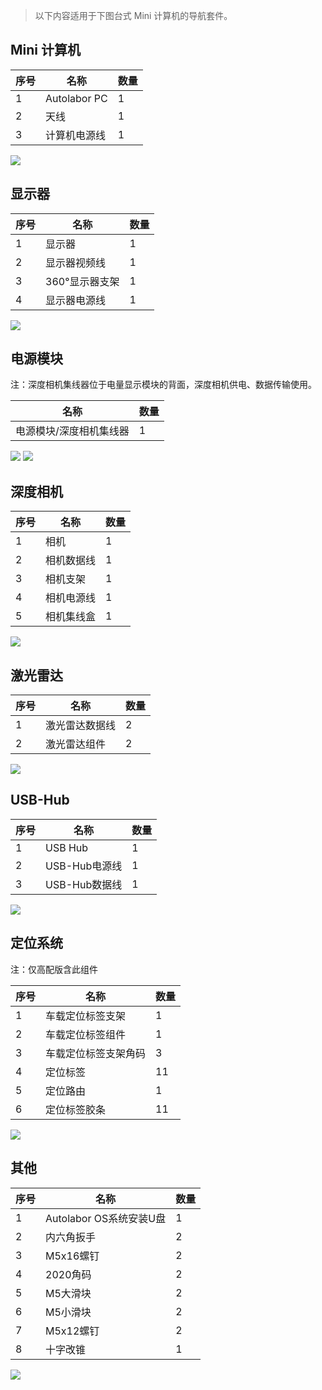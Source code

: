 > 以下内容适用于下图台式 Mini 计算机的导航套件。

## Mini 计算机

| 序号 | 名称         | 数量 |
| ---- | ------------ | ---- |
| 1 | Autolabor PC | 1    |
| 2 | 天线         | 1    |
| 3 | 计算机电源线 | 1    |

![](imgs/receipt-1.png)

## 显示器

| 序号 |  名称           | 数量 |
| ---- | -------------- | ---- |
| 1 | 显示器         | 1    |
| 2 | 显示器视频线 | 1    |
| 3 | 360°显示器支架   | 1    |
| 4 | 显示器电源线   | 1    |

![](imgs/receipt-2.png)

## 电源模块

注：深度相机集线器位于电量显示模块的背面，深度相机供电、数据传输使用。

| 名称           | 数量 |
| -------------- | ---- |
| 电源模块/深度相机集线器 | 1    |

![](imgs/receipt-3-1.jpg)
![](imgs/receipt-3-2.jpg)


## 深度相机

| 序号 | 名称           | 数量 |
| ---- | -------------- | ---- |
|  1 |相机                    | 1    |
|  2 |相机数据线                 | 1    |
|  3 |相机支架        | 1    |
|  4 |相机电源线             | 1    |
|  5 |相机集线盒                | 1    |

![](imgs/receipt-4.png)

## 激光雷达

| 序号 | 名称           | 数量 |
| ---- |-------------- | ---- |
|  1 |激光雷达数据线         | 2    |
|  2 |激光雷达组件           | 2    |

![](imgs/receipt-5.png)

## USB-Hub

| 序号 | 名称 | 数量 |
| ---- | ---- | ---- |
|  1 |USB Hub          | 1    |
|  2 |USB-Hub电源线            | 1    |
|  3 |USB-Hub数据线          | 1    |

![](imgs/receipt-6.png)

## 定位系统

注：仅高配版含此组件

| 序号 | 名称 | 数量 |
| ---- |---- | ---- |
|  1 |车载定位标签支架        | 1    |
|  2 |车载定位标签组件        | 1    |
|  3 |车载定位标签支架角码    | 3    |
|  4 |定位标签                | 11   |
|  5 |定位路由               | 1   |
|  6 | 定位标签胶条                | 11    |

![](imgs/receipt-7.png)

## 其他

| 序号 | 名称 | 数量 |
| ---- |---- | ---- |
|  1 |Autolabor OS系统安装U盘 | 1    |
|  2 |内六角扳手                |  2   |
|  3 | M5x16螺钉            | 2    |
|  4 |2020角码                | 2    |
|  5 |M5大滑块                | 2    |
|  6 |M5小滑块                | 2    |
|  7 |M5x12螺钉               | 2    |
|  8 | 十字改锥               | 1    |

![](imgs/receipt-8.png)
